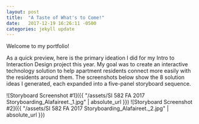 ```yaml
---
layout: post
title:  "A Taste of What's to Come!"
date:   2017-12-19 16:26:11 -0500
categories: jekyll update
---
```

Welcome to my portfolio!

As a quick preview, here is the primary ideation I did for my Intro to Interaction Design project this year.  My goal was to create an interactive technology solution to help apartment residents connect more easily with the residents around them.  The screenshots below show the 8 solution ideas I generated, each expanded into a five-panel storyboard sequence.

![Storyboard Screenshot #1]({{ "/assets/SI 582 FA 2017 Storyboarding_Alafaireet._1.jpg" | absolute_url }})
![Storyboard Screenshot #2]({{ "/assets/SI 582 FA 2017 Storyboarding_Alafaireet._2.jpg" | absolute_url }})

